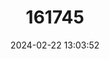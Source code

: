 ---
title: "161745"
category: "Temera hardwickii"
draft: false
date: 2024-02-22 13:03:52
languages:
  English: ["Finless Sleeper ray"]
---